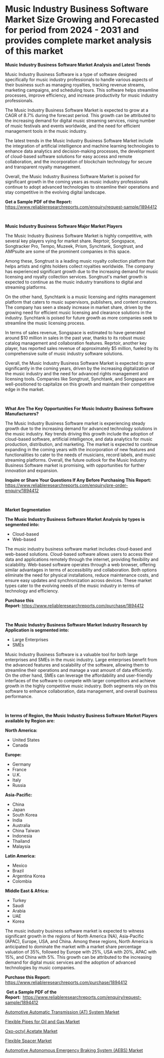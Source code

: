 <p><h1>Music Industry Business Software Market Size Growing and Forecasted for period from 2024 - 2031 and provides complete market analysis of this market</h1></p><p><strong>Music Industry Business Software Market Analysis and Latest Trends</strong></p>
<p><p>Music Industry Business Software is a type of software designed specifically for music industry professionals to handle various aspects of their business such as managing royalties, tracking revenue streams, marketing campaigns, and scheduling tours. This software helps streamline processes, improve efficiency, and increase productivity for music industry professionals.</p><p>The Music Industry Business Software Market is expected to grow at a CAGR of 8.7% during the forecast period. This growth can be attributed to the increasing demand for digital music streaming services, rising number of music festivals and events worldwide, and the need for efficient management tools in the music industry.</p><p>The latest trends in the Music Industry Business Software Market include the integration of artificial intelligence and machine learning technologies to enhance data analytics and decision-making processes, the development of cloud-based software solutions for easy access and remote collaboration, and the incorporation of blockchain technology for secure and transparent royalty management.</p><p>Overall, the Music Industry Business Software Market is poised for significant growth in the coming years as music industry professionals continue to adopt advanced technologies to streamline their operations and stay competitive in the evolving digital landscape.</p></p>
<p><strong>Get a Sample PDF of the Report:&nbsp;</strong> <a href="https://www.reliableresearchreports.com/enquiry/request-sample/1894412">https://www.reliableresearchreports.com/enquiry/request-sample/1894412</a></p>
<p>&nbsp;</p>
<p><strong>Music Industry Business Software Major Market Players</strong></p>
<p><p>The Music Industry Business Software Market is highly competitive, with several key players vying for market share. Reprtoir, Songspace, Songtracker Pro, Tempo, Muzeek, Prism, Synchtank, Songtrust, and AMPsuite are some of the prominent companies in this space.</p><p>Among these, Songtrust is a leading music royalty collection platform that helps artists and rights holders collect royalties worldwide. The company has experienced significant growth due to the increasing demand for music licensing and royalty collection services. Songtrust's market growth is expected to continue as the music industry transitions to digital and streaming platforms.</p><p>On the other hand, Synchtank is a music licensing and rights management platform that caters to music supervisors, publishers, and content creators. The company has seen a steady increase in market share, driven by the growing need for efficient music licensing and clearance solutions in the industry. Synchtank is poised for future growth as more companies seek to streamline the music licensing process.</p><p>In terms of sales revenue, Songspace is estimated to have generated around $10 million in sales in the past year, thanks to its robust music catalog management and collaboration features. Reprtoir, another key player, has reported sales revenue of approximately $5 million, fueled by its comprehensive suite of music industry software solutions.</p><p>Overall, the Music Industry Business Software Market is expected to grow significantly in the coming years, driven by the increasing digitalization of the music industry and the need for advanced rights management and licensing tools. Companies like Songtrust, Synchtank, and Songspace are well-positioned to capitalize on this growth and maintain their competitive edge in the market.</p></p>
<p>&nbsp;</p>
<p><strong>What Are The Key Opportunities For Music Industry Business Software Manufacturers?</strong></p>
<p><p>The Music Industry Business Software market is experiencing steady growth due to the increasing demand for advanced technology solutions in the music industry. Key trends driving this growth include the adoption of cloud-based software, artificial intelligence, and data analytics for music production, distribution, and marketing. The market is expected to continue expanding in the coming years with the incorporation of new features and functionalities to cater to the needs of musicians, record labels, and music streaming platforms. Overall, the future outlook for the Music Industry Business Software market is promising, with opportunities for further innovation and expansion.</p></p>
<p><strong>Inquire or Share Your Questions If Any Before Purchasing This Report:</strong> <a href="https://www.reliableresearchreports.com/enquiry/pre-order-enquiry/1894412">https://www.reliableresearchreports.com/enquiry/pre-order-enquiry/1894412</a></p>
<p>&nbsp;</p>
<p><strong>Market Segmentation</strong></p>
<p><strong>The Music Industry Business Software Market Analysis by types is segmented into:</strong></p>
<p><ul><li>Cloud-based</li><li>Web-based</li></ul></p>
<p><p>The music industry business software market includes cloud-based and web-based solutions. Cloud-based software allows users to access their data and applications remotely through the internet, providing flexibility and scalability. Web-based software operates through a web browser, offering similar advantages in terms of accessibility and collaboration. Both options eliminate the need for physical installations, reduce maintenance costs, and ensure easy updates and synchronization across devices. These market types cater to the evolving needs of the music industry in terms of technology and efficiency.</p></p>
<p><strong>Purchase this Report:&nbsp;</strong><a href="https://www.reliableresearchreports.com/purchase/1894412">https://www.reliableresearchreports.com/purchase/1894412</a></p>
<p>&nbsp;</p>
<p><strong>The Music Industry Business Software Market Industry Research by Application is segmented into:</strong></p>
<p><ul><li>Large Enterprises</li><li>SMEs</li></ul></p>
<p><p>Music Industry Business Software is a valuable tool for both large enterprises and SMEs in the music industry. Large enterprises benefit from the advanced features and scalability of the software, allowing them to streamline their operations and manage a vast amount of data efficiently. On the other hand, SMEs can leverage the affordability and user-friendly interfaces of the software to compete with larger competitors and achieve growth in the highly competitive music industry. Both segments rely on this software to enhance collaboration, data management, and overall business performance.</p></p>
<p>&nbsp;</p>
<p><strong>In terms of Region, the Music Industry Business Software Market Players available by Region are:</strong></p>
<p>
    <p> <strong> North America: </strong>
        <ul>
            <li>United States</li>
            <li>Canada</li>
        </ul>
        </p> 
    <p> <strong> Europe: </strong>
        <ul>
            <li>Germany</li>
            <li>France</li>
            <li>U.K.</li>
            <li>Italy</li>
            <li>Russia</li>
        </ul>
        </p> 
    <p> <strong> Asia-Pacific: </strong>
        <ul>
            <li>China</li>
            <li>Japan</li>
            <li>South Korea</li>
            <li>India</li>
            <li>Australia</li>
            <li>China Taiwan</li>
            <li>Indonesia</li>
            <li>Thailand</li>
            <li>Malaysia</li>
        </ul>
        </p> 
    <p> <strong> Latin America: </strong>
        <ul>
            <li>Mexico</li>
            <li>Brazil</li>
            <li>Argentina Korea</li>
            <li>Colombia</li>
        </ul>
        </p> 
    <p> <strong> Middle East & Africa: </strong>
        <ul>
            <li>Turkey</li>
            <li>Saudi</li>
            <li>Arabia</li>
            <li>UAE</li>
            <li>Korea</li>
        </ul>
    </p>
    </p>
<p><p>The music industry business software market is expected to witness significant growth in the regions of North America (NA), Asia-Pacific (APAC), Europe, USA, and China. Among these regions, North America is anticipated to dominate the market with a market share percentage valuation of 35%, followed by Europe with 25%, USA with 20%, APAC with 15%, and China with 5%. This growth can be attributed to the increasing demand for digital music services and the adoption of advanced technologies by music companies.</p></p>
<p><strong>Purchase this Report: </strong><a href="https://www.reliableresearchreports.com/purchase/1894412">https://www.reliableresearchreports.com/purchase/1894412</a></p>
<p>&nbsp;<strong>Get a Sample PDF of the Report:&nbsp;&nbsp;</strong><a href="https://www.reliableresearchreports.com/enquiry/request-sample/1894412">https://www.reliableresearchreports.com/enquiry/request-sample/1894412</a></p>
<p><strong></strong></p>
<p><p><a href="https://gentle-editor-9db.notion.site/Automotive-Automatic-Transmission-AT-System-Market-Dynamics-2024-2031-Also-about-Its-Market-Trend-7e5957263ba041339ff3b55720877b9e">Automotive Automatic Transmission (AT) System Market</a></p><p><a href="https://view.publitas.com/reportprime-1/flexible-pipes-for-oil-and-gas-market-size-reflecting-a-forecast-till-2031-market-by-type-by-application-and-by-geography/">Flexible Pipes for Oil and Gas Market</a></p><p><a href="https://github.com/singletonthaxterkelliehr2df/Market-Research-Report-List-1/blob/main/oxo-octyl-acetate-market.md">Oxo-octyl Acetate Market</a></p><p><a href="https://view.publitas.com/reportprime-1/flexible-spacer-market-size-share-trends-analysis-report-by-application-regional-outlook-competitive-strategies-and-segment-forecasts-2024-2031/">Flexible Spacer Market</a></p><p><a href="https://military-diascia-e68.notion.site/Automotive-Autonomous-Emergency-Braking-System-AEBS-Market-Research-Report-The-Key-To-Successful--7a2f014d12cb4be69cdd09df9913b090">Automotive Autonomous Emergency Braking System (AEBS) Market</a></p></p>